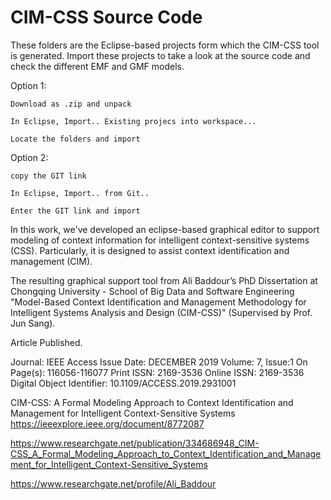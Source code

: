 # CIM-CSS Source Code

These folders are the Eclipse-based projects form which the CIM-CSS tool is generated. Import these projects to take a look at the source code and check the different EMF and GMF models.

Option 1:

    Download as .zip and unpack

    In Eclipse, Import.. Existing projecs into workspace...

    Locate the folders and import

Option 2:

    copy the GIT link

    In Eclipse, Import.. from Git..

    Enter the GIT link and import


In this  work, we've developed an eclipse-based graphical editor to support modeling of context information for intelligent context-sensitive systems (CSS). Particularly, it is designed to assist context identification and management (CIM).

The resulting graphical support tool from Ali Baddour’s PhD Dissertation at Chongqing University - School of Big Data and Software Engineering "Model-Based Context Identification and Management Methodology for Intelligent Systems Analysis and Design (CIM-CSS)" (Supervised by Prof. Jun Sang).

Article Published.

Journal: IEEE Access
Issue Date: DECEMBER 2019
Volume: 7, Issue:1
On Page(s): 116056-116077
Print ISSN: 2169-3536
Online ISSN: 2169-3536
Digital Object Identifier: 10.1109/ACCESS.2019.2931001


CIM-CSS: A Formal Modeling Approach to Context Identification and Management for Intelligent Context-Sensitive Systems 
https://ieeexplore.ieee.org/document/8772087

https://www.researchgate.net/publication/334686948_CIM-CSS_A_Formal_Modeling_Approach_to_Context_Identification_and_Management_for_Intelligent_Context-Sensitive_Systems

https://www.researchgate.net/profile/Ali_Baddour
